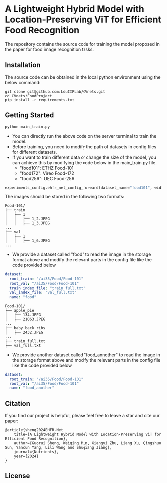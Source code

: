 # A Lightweight Hybrid Model with Location-Preserving ViT for Efficient Food Recognition

The repository contains the source code for training the model proposed in the paper for food image recognition tasks.

## Installation

The source code can be obtained in the local python environment using the below command:

```
git clone git@github.com:LduIIPLab/CVnets.git
cd CVnets/FoodProject
pip install -r requirements.txt
```


## Getting Started

```
python main_train.py
```

- You can directly run the above code on the server terminal to train the model.
- Before training, you need to modify the path of datasets in config files for different datasets.
- If you want to train different data or change the size of the model, you can achieve this by modifying the code below in the main_train.py file.
  - "food101": ETHZ Food-101
  - "food172": Vireo Food-172
  - "food256": UEC Food-256


```python
experiments_config.ehfr_net_config_forward(dataset_name="food101", width_multiplier=0.5)
```

The images should be stored in the following two formats:

```
Food-101/
├── train
│   ├── 1
│   │   ├── 1_2.JPEG
│   │   ├── 1_3.JPEG
...
├── val
│   ├── 1
│   │   ├── 1_6.JPEG
...
```

- We provide a dataset called "food" to read the image in the storage format above and modify the relevant parts in the config file like the code provided below

```yaml
dataset:
  root_train: "/ai35/Food/Food-101"
  root_val: "/ai35/Food/Food-101"
  train_index_file: "train_full.txt"
  val_index_file: "val_full.txt"
  name: "food"
```



```
Food-101/
├── apple_pie
│   ├── 134.JPEG
│   ├── 21063.JPEG
...
├── baby_back_ribs
│   ├── 2432.JPEG
...
├── train_full.txt
├── val_full.txt
```

- We provide another dataset called "food_annother" to read the image in the storage format above and modify the relevant parts in the config file like the code provided below

```yaml
dataset:
  root_train: "/ai35/Food/Food-101"
  root_val: "/ai35/Food/Food-101"
  name: "food_another"
```



## Citation

If you find our project is helpful, please feel free to leave a star and cite our paper:

```
@article{sheng2024EHFR-Net
	title={A Lightweight Hybrid Model with Location-Preserving ViT for Efficient Food Recognition},
	author={Guorui Sheng, Weiqing Min, Xiangyi Zhu, Liang Xu, Qingshuo Sun, Yancun Yang, Lili Wang and Shuqiang Jiang},
	journal={Nutrients},
	year={2024}
}
```

## License